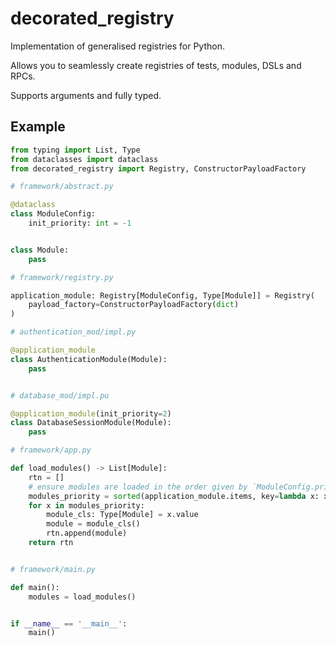 decorated_registry
==================

Implementation of generalised registries for Python.

Allows you to seamlessly create registries of tests, modules, DSLs and RPCs.

Supports arguments and fully typed.

Example
-------

```python
from typing import List, Type
from dataclasses import dataclass
from decorated_registry import Registry, ConstructorPayloadFactory

# framework/abstract.py

@dataclass
class ModuleConfig:
    init_priority: int = -1


class Module:
    pass

# framework/registry.py

application_module: Registry[ModuleConfig, Type[Module]] = Registry(
    payload_factory=ConstructorPayloadFactory(dict)
)

# authentication_mod/impl.py

@application_module
class AuthenticationModule(Module):
    pass


# database_mod/impl.pu

@application_module(init_priority=2)
class DatabaseSessionModule(Module):
    pass

# framework/app.py

def load_modules() -> List[Module]:
    rtn = []
    # ensure modules are loaded in the order given by `ModuleConfig.priority`
    modules_priority = sorted(application_module.items, key=lambda x: x.payload.init_priority)
    for x in modules_priority:
        module_cls: Type[Module] = x.value
        module = module_cls()
        rtn.append(module)
    return rtn


# framework/main.py

def main():
    modules = load_modules()


if __name__ == '__main__':
    main()
```
